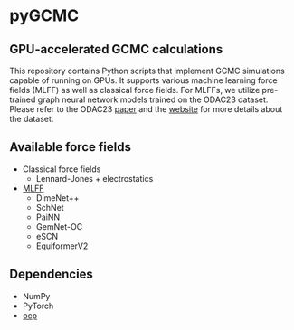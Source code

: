 # pyGCMC

## GPU-accelerated GCMC calculations
This repository contains Python scripts that implement GCMC simulations capable of running on GPUs. It supports various machine learning force fields (MLFF) as well as classical force fields. For MLFFs, we utilize pre-trained graph neural network models trained on the ODAC23 dataset. Please refer to the ODAC23 [paper](https://pubs.acs.org/doi/10.1021/acscentsci.3c01629) and the [website](https://open-dac.github.io/) for more details about the dataset.

## Available force fields
- Classical force fields
  - Lennard-Jones + electrostatics
- [MLFF](https://fair-chem.github.io/core/model_checkpoints.html#s2ef-models)
  - DimeNet++
  - SchNet
  - PaiNN
  - GemNet-OC
  - eSCN
  - EquiformerV2

## Dependencies
- NumPy
- PyTorch
- [ocp](https://github.com/Open-Catalyst-Project)
